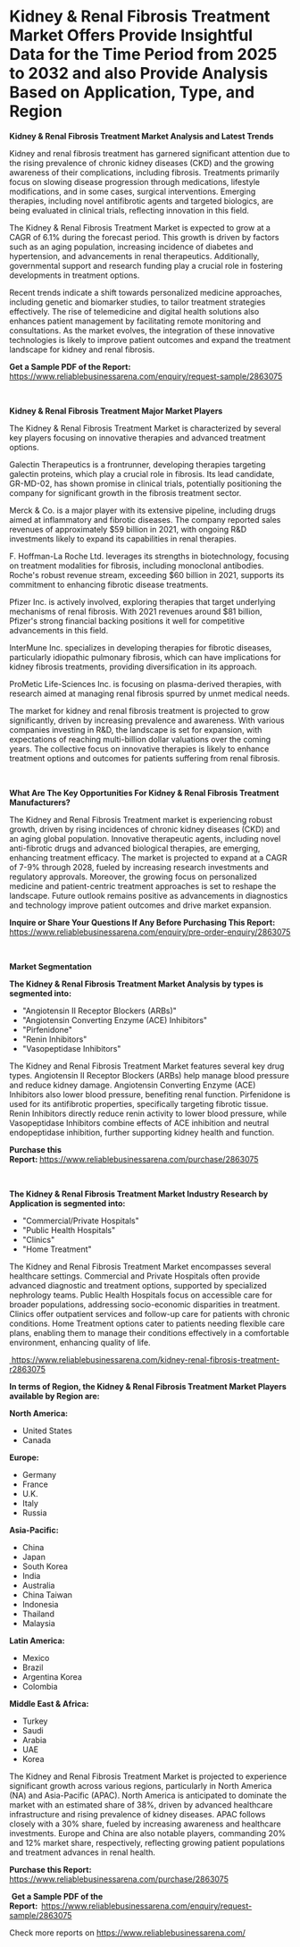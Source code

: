 <p><h1>Kidney & Renal Fibrosis Treatment Market Offers Provide Insightful Data for the Time Period from 2025 to 2032 and also Provide Analysis Based on Application, Type, and Region</h1></p><p><strong>Kidney & Renal Fibrosis Treatment Market Analysis and Latest Trends</strong></p>
<p><p>Kidney and renal fibrosis treatment has garnered significant attention due to the rising prevalence of chronic kidney diseases (CKD) and the growing awareness of their complications, including fibrosis. Treatments primarily focus on slowing disease progression through medications, lifestyle modifications, and in some cases, surgical interventions. Emerging therapies, including novel antifibrotic agents and targeted biologics, are being evaluated in clinical trials, reflecting innovation in this field.</p><p>The Kidney & Renal Fibrosis Treatment Market is expected to grow at a CAGR of 6.1% during the forecast period. This growth is driven by factors such as an aging population, increasing incidence of diabetes and hypertension, and advancements in renal therapeutics. Additionally, governmental support and research funding play a crucial role in fostering developments in treatment options.</p><p>Recent trends indicate a shift towards personalized medicine approaches, including genetic and biomarker studies, to tailor treatment strategies effectively. The rise of telemedicine and digital health solutions also enhances patient management by facilitating remote monitoring and consultations. As the market evolves, the integration of these innovative technologies is likely to improve patient outcomes and expand the treatment landscape for kidney and renal fibrosis.</p></p>
<p><strong>Get a Sample PDF of the Report:&nbsp;</strong> <a href="https://www.reliablebusinessarena.com/enquiry/request-sample/2863075?utm_campaign=3163&utm_medium=2&utm_source=Github&utm_content=ia&utm_term=12032025&utm_id=kidney-renal-fibrosis-treatment">https://www.reliablebusinessarena.com/enquiry/request-sample/2863075</a></p>
<p>&nbsp;</p>
<p><strong>Kidney & Renal Fibrosis Treatment Major Market Players</strong></p>
<p><p>The Kidney & Renal Fibrosis Treatment Market is characterized by several key players focusing on innovative therapies and advanced treatment options. </p><p>Galectin Therapeutics is a frontrunner, developing therapies targeting galectin proteins, which play a crucial role in fibrosis. Its lead candidate, GR-MD-02, has shown promise in clinical trials, potentially positioning the company for significant growth in the fibrosis treatment sector.</p><p>Merck & Co. is a major player with its extensive pipeline, including drugs aimed at inflammatory and fibrotic diseases. The company reported sales revenues of approximately $59 billion in 2021, with ongoing R&D investments likely to expand its capabilities in renal therapies.</p><p>F. Hoffman-La Roche Ltd. leverages its strengths in biotechnology, focusing on treatment modalities for fibrosis, including monoclonal antibodies. Roche's robust revenue stream, exceeding $60 billion in 2021, supports its commitment to enhancing fibrotic disease treatments.</p><p>Pfizer Inc. is actively involved, exploring therapies that target underlying mechanisms of renal fibrosis. With 2021 revenues around $81 billion, Pfizer's strong financial backing positions it well for competitive advancements in this field.</p><p>InterMune Inc. specializes in developing therapies for fibrotic diseases, particularly idiopathic pulmonary fibrosis, which can have implications for kidney fibrosis treatments, providing diversification in its approach.</p><p>ProMetic Life-Sciences Inc. is focusing on plasma-derived therapies, with research aimed at managing renal fibrosis spurred by unmet medical needs.</p><p>The market for kidney and renal fibrosis treatment is projected to grow significantly, driven by increasing prevalence and awareness. With various companies investing in R&D, the landscape is set for expansion, with expectations of reaching multi-billion dollar valuations over the coming years. The collective focus on innovative therapies is likely to enhance treatment options and outcomes for patients suffering from renal fibrosis.</p></p>
<p>&nbsp;</p>
<p><strong>What Are The Key Opportunities For Kidney & Renal Fibrosis Treatment Manufacturers?</strong></p>
<p><p>The Kidney and Renal Fibrosis Treatment market is experiencing robust growth, driven by rising incidences of chronic kidney diseases (CKD) and an aging global population. Innovative therapeutic agents, including novel anti-fibrotic drugs and advanced biological therapies, are emerging, enhancing treatment efficacy. The market is projected to expand at a CAGR of 7-9% through 2028, fueled by increasing research investments and regulatory approvals. Moreover, the growing focus on personalized medicine and patient-centric treatment approaches is set to reshape the landscape. Future outlook remains positive as advancements in diagnostics and technology improve patient outcomes and drive market expansion.</p></p>
<p><strong>Inquire or Share Your Questions If Any Before Purchasing This Report:</strong> <a href="https://www.reliablebusinessarena.com/enquiry/pre-order-enquiry/2863075?utm_campaign=3163&utm_medium=2&utm_source=Github&utm_content=ia&utm_term=12032025&utm_id=kidney-renal-fibrosis-treatment">https://www.reliablebusinessarena.com/enquiry/pre-order-enquiry/2863075</a></p>
<p>&nbsp;</p>
<p><strong>Market Segmentation</strong></p>
<p><strong>The Kidney & Renal Fibrosis Treatment Market Analysis by types is segmented into:</strong></p>
<p><ul><li>"Angiotensin II Receptor Blockers (ARBs)"</li><li>"Angiotensin Converting Enzyme (ACE) Inhibitors"</li><li>"Pirfenidone"</li><li>"Renin Inhibitors"</li><li>"Vasopeptidase Inhibitors"</li></ul></p>
<p><p>The Kidney and Renal Fibrosis Treatment Market features several key drug types. Angiotensin II Receptor Blockers (ARBs) help manage blood pressure and reduce kidney damage. Angiotensin Converting Enzyme (ACE) Inhibitors also lower blood pressure, benefiting renal function. Pirfenidone is used for its antifibrotic properties, specifically targeting fibrotic tissue. Renin Inhibitors directly reduce renin activity to lower blood pressure, while Vasopeptidase Inhibitors combine effects of ACE inhibition and neutral endopeptidase inhibition, further supporting kidney health and function.</p></p>
<p><strong>Purchase this Report:&nbsp;</strong><a href="https://www.reliablebusinessarena.com/purchase/2863075?utm_campaign=3163&utm_medium=2&utm_source=Github&utm_content=ia&utm_term=12032025&utm_id=kidney-renal-fibrosis-treatment">https://www.reliablebusinessarena.com/purchase/2863075</a></p>
<p>&nbsp;</p>
<p><strong>The Kidney & Renal Fibrosis Treatment Market Industry Research by Application is segmented into:</strong></p>
<p><ul><li>"Commercial/Private Hospitals"</li><li>"Public Health Hospitals"</li><li>"Clinics"</li><li>"Home Treatment"</li></ul></p>
<p><p>The Kidney and Renal Fibrosis Treatment Market encompasses several healthcare settings. Commercial and Private Hospitals often provide advanced diagnostic and treatment options, supported by specialized nephrology teams. Public Health Hospitals focus on accessible care for broader populations, addressing socio-economic disparities in treatment. Clinics offer outpatient services and follow-up care for patients with chronic conditions. Home Treatment options cater to patients needing flexible care plans, enabling them to manage their conditions effectively in a comfortable environment, enhancing quality of life.</p></p>
<p><a href="https://www.reliablebusinessarena.com/kidney-renal-fibrosis-treatment-r2863075?utm_campaign=3163&utm_medium=2&utm_source=Github&utm_content=ia&utm_term=12032025&utm_id=kidney-renal-fibrosis-treatment">&nbsp;https://www.reliablebusinessarena.com/kidney-renal-fibrosis-treatment-r2863075</a></p>
<p><strong>In terms of Region, the Kidney & Renal Fibrosis Treatment Market Players available by Region are:</strong></p>
<p>
    <p> <strong> North America: </strong>
        <ul>
            <li>United States</li>
            <li>Canada</li>
        </ul>
        </p> 
    <p> <strong> Europe: </strong>
        <ul>
            <li>Germany</li>
            <li>France</li>
            <li>U.K.</li>
            <li>Italy</li>
            <li>Russia</li>
        </ul>
        </p> 
    <p> <strong> Asia-Pacific: </strong>
        <ul>
            <li>China</li>
            <li>Japan</li>
            <li>South Korea</li>
            <li>India</li>
            <li>Australia</li>
            <li>China Taiwan</li>
            <li>Indonesia</li>
            <li>Thailand</li>
            <li>Malaysia</li>
        </ul>
        </p> 
    <p> <strong> Latin America: </strong>
        <ul>
            <li>Mexico</li>
            <li>Brazil</li>
            <li>Argentina Korea</li>
            <li>Colombia</li>
        </ul>
        </p> 
    <p> <strong> Middle East & Africa: </strong>
        <ul>
            <li>Turkey</li>
            <li>Saudi</li>
            <li>Arabia</li>
            <li>UAE</li>
            <li>Korea</li>
        </ul>
    </p>
    </p>
<p><p>The Kidney and Renal Fibrosis Treatment Market is projected to experience significant growth across various regions, particularly in North America (NA) and Asia-Pacific (APAC). North America is anticipated to dominate the market with an estimated share of 38%, driven by advanced healthcare infrastructure and rising prevalence of kidney diseases. APAC follows closely with a 30% share, fueled by increasing awareness and healthcare investments. Europe and China are also notable players, commanding 20% and 12% market share, respectively, reflecting growing patient populations and treatment advances in renal health.</p></p>
<p><strong>Purchase this Report: </strong><a href="https://www.reliablebusinessarena.com/purchase/2863075?utm_campaign=3163&utm_medium=2&utm_source=Github&utm_content=ia&utm_term=12032025&utm_id=kidney-renal-fibrosis-treatment">https://www.reliablebusinessarena.com/purchase/2863075</a></p>
<p>&nbsp;<strong>Get a Sample PDF of the Report:&nbsp;&nbsp;</strong><a href="https://www.reliablebusinessarena.com/enquiry/request-sample/2863075?utm_campaign=3163&utm_medium=2&utm_source=Github&utm_content=ia&utm_term=12032025&utm_id=kidney-renal-fibrosis-treatment">https://www.reliablebusinessarena.com/enquiry/request-sample/2863075</a></p>
<p><strong></strong></p>
<p>Check more reports on <a href="https://www.reliablebusinessarena.com/?utm_campaign=3163&utm_medium=2&utm_source=Github&utm_content=ia&utm_term=12032025&utm_id=kidney-renal-fibrosis-treatment">https://www.reliablebusinessarena.com/</a></p>